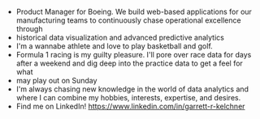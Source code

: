 - Product Manager for Boeing. We build web-based applications for our manufacturing teams to continuously chase operational excellence through
- historical data visualization and advanced predictive analytics
- I'm a wannabe athlete and love to play basketball and golf. 
- Formula 1 racing is my guilty pleasure. I'll pore over race data for days after a weekend and dig deep into the practice data to get a feel for what
- may play out on Sunday
- I'm always chasing new knowledge in the world of data analytics and where I can combine my hobbies, interests, expertise, and desires.
- Find me on LinkedIn! https://www.linkedin.com/in/garrett-r-kelchner

<!---
GKelch/GKelch is a ✨ special ✨ repository because its `README.md` (this file) appears on your GitHub profile.
You can click the Preview link to take a look at your changes.
--->
